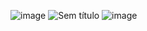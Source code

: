 ![image](https://github.com/user-attachments/assets/d0b4c020-31d6-4def-a9a1-eadc16ec7f7e)
![Sem título](https://github.com/user-attachments/assets/a80930d9-577f-4207-a19c-593e26479284)
![image](https://github.com/user-attachments/assets/938a5789-c1b8-45ef-9157-4e2eeb6615ba)





